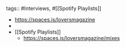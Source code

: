 tags:: #Interviews, #[[Spotify Playlists]]

- https://spaces.is/loversmagazine
-
- [[Spotify Playlists]]
	- https://spaces.is/loversmagazine/mixes